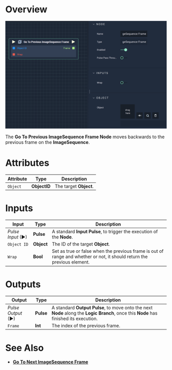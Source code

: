 # Overview

![The Go To Previous ImageSequence Frame Node.](../../../.gitbook/assets/gotopreviousimagesequenceframe.png)

The **Go To Previous ImageSequence Frame Node** moves backwards to the previous frame on the **ImageSequence**.

# Attributes

|Attribute|Type|Description|
|---|---|---|
|`Object`|**ObjectID**|The target **Object**.|

# Inputs

|Input|Type|Description|
|---|---|---|
|*Pulse Input* (►)|**Pulse**|A standard **Input Pulse**, to trigger the execution of the **Node**.|
|`Object ID`|**Object**|The ID of the target **Object**.|
|`Wrap`|**Bool**|Set as true or false when the previous frame is out of range and whether or not, it should return the previous element. |

# Outputs

|Output|Type|Description|
|---|---|---|
|*Pulse Output* (►)|**Pulse**|A standard **Output Pulse**, to move onto the next **Node** along the **Logic Branch**, once this **Node** has finished its execution.|
|`Frame`|**Int**|The index of the previous frame.|


# See Also

* [**Go To Next ImageSequence Frame**](gotonextimagesequenceframe.md)